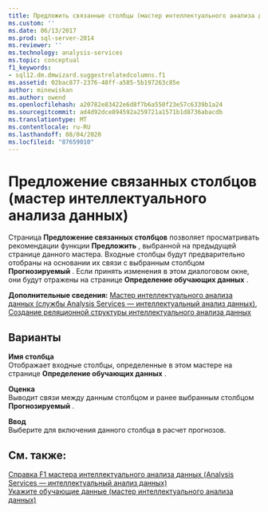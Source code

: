 ```yaml
---
title: Предложить связанные столбцы (мастер интеллектуального анализа данных) | Документация Майкрософт
ms.custom: ''
ms.date: 06/13/2017
ms.prod: sql-server-2014
ms.reviewer: ''
ms.technology: analysis-services
ms.topic: conceptual
f1_keywords:
- sql12.dm.dmwizard.suggestrelatedcolumns.f1
ms.assetid: 02bac877-2376-48ff-a585-5b197263c85e
author: minewiskan
ms.author: owend
ms.openlocfilehash: a20782e83422e6d8f7b6a550f23e57c6339b1a24
ms.sourcegitcommit: ad4d92dce894592a259721a1571b1d8736abacdb
ms.translationtype: MT
ms.contentlocale: ru-RU
ms.lasthandoff: 08/04/2020
ms.locfileid: "87659010"
---
```

# <a name="suggest-related-columns-data-mining-wizard"></a>Предложение связанных столбцов (мастер интеллектуального анализа данных)
  Страница **Предложение связанных столбцов** позволяет просматривать рекомендации функции **Предложить** , выбранной на предыдущей странице данного мастера. Входные столбцы будут предварительно отобраны на основании их связи с выбранным столбцом **Прогнозируемый** . Если принять изменения в этом диалоговом окне, они будут отражены на странице **Определение обучающих данных** .  
  
 **Дополнительные сведения:** [Мастер интеллектуального анализа данных (службы Analysis Services — интеллектуальный анализ данных)](data-mining/data-mining-wizard-analysis-services-data-mining.md), [Создание реляционной структуры интеллектуального анализа данных](data-mining/create-a-relational-mining-structure.md)  
  
## <a name="options"></a>Варианты  
 **Имя столбца**  
 Отображает входные столбцы, определенные в этом мастере на странице **Определение обучающих данных** .  
  
 **Оценка**  
 Выводит связи между данным столбцом и ранее выбранным столбцом **Прогнозируемый** .  
  
 **Ввод**  
 Выберите для включения данного столбца в расчет прогнозов.  
  
## <a name="see-also"></a>См. также:  
 [Справка F1 мастера интеллектуального анализа данных &#40;Analysis Services — интеллектуальный анализ данных&#41;](data-mining-wizard-f1-help-analysis-services-data-mining.md)   
 [Укажите обучающие данные &#40;мастер интеллектуального анализа данных&#41;](specify-the-training-data-data-mining-wizard.md)  
  
  
